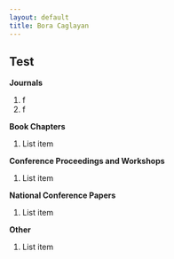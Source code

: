 ```yaml
---
layout: default
title: Bora Caglayan
---
```


Test
-------

**Journals** 

 1. f
 2. f

**Book Chapters**

 1. List item

**Conference Proceedings and Workshops**

 1. List item

**National Conference Papers**

 1. List item

**Other**

 1. List item
